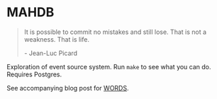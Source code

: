 # MAHDB

> It is possible to commit no mistakes and still lose. That is not a weakness. That is life.
>
> \- Jean-Luc Picard

Exploration of event source system.
Run `make` to see what you can do.
Requires Postgres.

See accompanying blog post for [WORDS](https://jappie.me/the-peculiar-event-sourced-deadlock.html).
